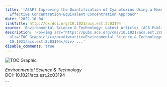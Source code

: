 ```yaml
---
title: '[ASAP] Improving the Quantification of Cyanotoxins Using a Mass Balance-Based
  Effective Concentration-Equivalent Concentration Approach'
date: '2022-10-04'
linkTitle: http://dx.doi.org/10.1021/acs.est.2c03194
source: 'Environmental Science & Technology: Latest Articles (ACS Publications)'
description: '<p><img src="https://pubs.acs.org/cms/10.1021/acs.est.2c03194/asset/images/medium/es2c03194_0005.gif"
  alt="TOC Graphic"/></p><div><cite>Environmental Science & Technology</cite></div><div>DOI:
  10.1021/acs.est.2c03194</div> ...'
disable_comments: true
---
```

<p><img src="https://pubs.acs.org/cms/10.1021/acs.est.2c03194/asset/images/medium/es2c03194_0005.gif" alt="TOC Graphic"/></p><div><cite>Environmental Science & Technology</cite></div><div>DOI: 10.1021/acs.est.2c03194</div> ...